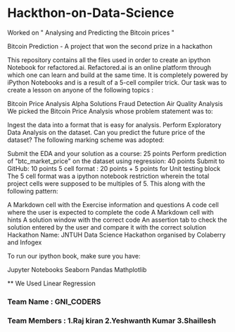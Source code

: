 # Hackthon-on-Data-Science
Worked on " Analysing and Predicting the Bitcoin prices " 

Bitcoin Prediction - A project that won the second prize in a hackathon

This repository contains all the files used in order to create an ipython Notebook for refactored.ai. Refactored.ai is an online platform through which one can learn and build at the same time. It is completely powered by iPython Notebooks and is a result of a 5-cell compiler trick. Our task was to create a lesson on anyone of the following topics :

Bitcoin Price Analysis
Alpha Solutions Fraud Detection
Air Quality Analysis
We picked the Bitcoin Price Analysis whose problem statement was to:

Ingest the data into a format that is easy for analysis.
Perform Exploratory Data Analysis on the dataset.
Can you predict the future price of the dataset?
The following marking scheme was adopted:

Submit the EDA and your solution as a course: 25 points
Perform prediction of "btc_market_price" on the dataset using regression: 40 points
Submit to GitHub: 10 points
5 cell format : 20 points + 5 points for Unit testing block
The 5 cell format was a ipython notebook restriction wherein the total project cells were supposed to be multiples of 5. This along with the following pattern:

A Markdown cell with the Exercise information and questions
A code cell where the user is expected to complete the code
A Markdown cell with hints
A solution window with the correct code
An assertion tab to check the solution entered by the user and compare it with the correct solution
Hackathon Name: JNTUH Data Science Hackathon organised by Colaberry and Infogex

To run our ipython book, make sure you have:

Jupyter Notebooks
Seaborn
Pandas
Mathplotlib

** We Used Linear Regression

### Team Name : GNI_CODERS
### Team Members : 1.Raj kiran 2.Yeshwanth Kumar 3.Shaillesh

